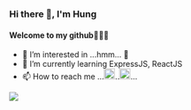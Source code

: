### Hi there 👋, I'm Hung
#### Welcome to my github🎉🎉🎉
- 👀 I’m interested in ...hmm... 🥴
- 🌱 I’m currently learning ExpressJS, ReactJS
- 📫 How to reach me ...[<img src='https://cdn.jsdelivr.net/npm/simple-icons@3.0.1/icons/github.svg' alt='github' height='20'>](https://github.com/H2Q318)..[<img src='https://cdn.jsdelivr.net/npm/simple-icons@3.0.1/icons/facebook.svg' alt='facebook' height='20'>](https://www.facebook.com/Hi.I.am.Hunine/)...

![](https://komarev.com/ghpvc/?username=H2Q318&color=lightgrey&style=flat-square&label=VIEWS)


<!---
H2Q318/H2Q318 is a ✨ special ✨ repository because its `README.md` (this file) appears on your GitHub profile.
You can click the Preview link to take a look at your changes.
--->
